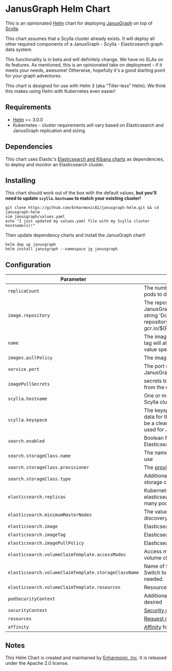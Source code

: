 # JanusGraph Helm Chart

This is an opinionated [Helm](https://v3.helm.sh/) chart for deploying [JanusGraph](https://janusgraph.org/) on top of [Scylla](https://www.scylladb.com/).

This chart assumes that a Scylla cluster already exists.  It will deploy all other required components of a JanusGraph - Scylla - Elasticsearch graph data system.

This functionality is in beta and will definitely change.  We have no SLAs on its features.  As mentioned, this is an opinionated take on deployment - if it meets your needs, awesome!  Otherwise, hopefully it's a good starting point for your graph adventures.

This chart is designed for use with Helm 3 (aka "Tiller-less" Helm).  We think this makes using Helm with Kubernetes even easier!

## Requirements

* [Helm](https://v3.helm.sh/) >= 3.0.0
* Kubernetes - cluster requirements will vary based on Elasticsearch and JanusGraph replication and sizing

## Dependencies

This chart uses Elastic's [Elasticsearch and Kibana charts](https://github.com/elastic/helm-charts) as dependencies, to deploy and monitor an Elasticsearch cluster.


## Installing
This chart should work out of the box with the default values, __but you'll need to update `scylla.hostname` to match your existing cluster!__

```
git clone https://github.com/EnharmonicAI/janusgraph-helm.git && cd janusgraph-helm
vim janusgraph/values.yaml
echo "I just updated my values.yaml file with my Scylla cluster hostname(s)!"
```

Then update dependency charts and install the JanusGraph chart!
```
helm dep up janusgraph
helm install janusgraph --namespace jg janusgraph
```

## Configuration

| Parameter   | Description        | Default       |
| ----------------------------- | -------------------------------------------------------------------------------------------------------------------------------------------------------------------------------------------------------------------------------------------------------------------------------------------------------------------------- | ------------------------------------------------------------------------------------------------------------------------- |
| `replicaCount` | The number of JanusGraph replica pods to deploy | `1` |
| `image.repository` | The repository from which to pull the JanusGraph image.  Either set to the string 'DockerHub' or use a private repository, such as gcr.io/${PROJECT_ID} | `DockerHub` |
| `name` | The image name. The image version tag will always be the appVersion value specified in `Chart.yaml` | `janusgraph/janusgraph` |
| `images.pullPolicy` | The image pull policy | `Always` |
| `service.port` | The port on which to expose the JanusGraph server | `8182` |
| `imagePullSecrets` | secrets to pull the JanusGraph image from the repository | `[]` |
| `scylla.hostname` | One or more hostnames/IPs in the Scylla cluster | `` |
| `scylla.keyspace` | The keyspace that stores the graph data for this deployment. This should be a clean keyspace that will only be used for JanusGraph data | `janusgraph` |
| `search.enabled` | Boolean for whether we are utilizing Elasticsearch for this deployment | `true` |
| `search.storageClass.name` | The name of a custom storage class to use | `elasticsearch-ssd` |
| `search.storageClass.provisioner` | The [provisioner](https://kubernetes.io/docs/concepts/storage/storage-classes/#provisioner) for the storage class | `kubernetes.io/gce-pd` |
| `search.storageClass.type` | Additional type parameter for custom storage class | `pd-ssd` |
| `elasticsearch.replicas` | Kubernetes replica count for the elasticsearch statefulset (i.e. how many pods) | `3` |
| `elasticsearch.minimumMasterNodes` | The value for discovery.zen.minimum_master_nodes | `2` |
| `elasticsearch.image` | Elasticsearch image | `docker.elastic.co/elasticsearch/elasticsearch` |
| `elasticsearch.imageTag` | Elasticsearch image tag | `6.6.0` |
| `elasticsearch.imagePullPolicy` | Elasticsearch image pull policy | `IfNotPresent` |
| `elasticsearch.volumeClaimTemplate.accessModes` | Access mode for the Elasticsearch volume claim template  | `[ "ReadWriteOnce" ]` |
| `elasticsearch.volumeClaimTemplate.storageClassName` | Name of the storage class to use. Switch to Custom Storage Class as needed.   | `elasticsearch-ssd` |
| `elasticsearch.volumeClaimTemplate.resources` | Resources for the volume claim  | `{ requests: { storage: 30Gi } }` |
| `podSecurityContext` | Additional pod security context as desired | `{}` |
| `securityContext` | [Security context](https://kubernetes.io/docs/concepts/policy/pod-security-policy/) | `{}` |
| `resources` | [Request resources](https://kubernetes.io/docs/concepts/configuration/manage-compute-resources-container/) | `{}` |
| `affinity` | [Affinity](https://kubernetes.io/docs/concepts/configuration/assign-pod-node/#affinity-and-anti-affinity) for pod assignment | `{}` |

## Notes
This Helm Chart is created and maintained by [Enharmonic, Inc](https://enharmonic.ai).
It is released under the Apache 2.0 license.
